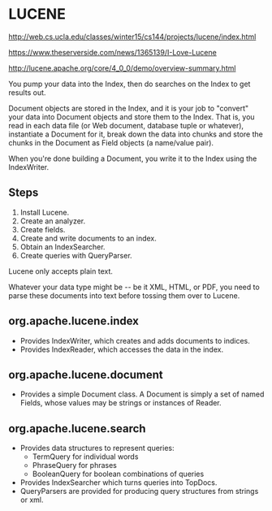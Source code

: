 # LUCENE

http://web.cs.ucla.edu/classes/winter15/cs144/projects/lucene/index.html

https://www.theserverside.com/news/1365139/I-Love-Lucene

http://lucene.apache.org/core/4_0_0/demo/overview-summary.html

You pump your data into the Index, then do searches on the Index to get results out.

Document objects are stored in the Index, and it is your job to "convert" your data into Document objects and store them to the Index. That is, you read in each data file (or Web document, database tuple or whatever), instantiate a Document for it, break down the data into chunks and store the chunks in the Document as Field objects (a name/value pair).

When you're done building a Document, you write it to the Index using the IndexWriter.

## Steps
1. Install Lucene.
3. Create an analyzer.
4. Create fields.
5. Create and write documents to an index.
6. Obtain an IndexSearcher.
7. Create queries with QueryParser.


Lucene only accepts plain text.

Whatever your data type might be -- be it XML, HTML, or PDF, you need to parse these documents into text before tossing them over to Lucene.

## org.apache.lucene.index

- Provides IndexWriter, which creates and adds documents to indices.
- Provides IndexReader, which accesses the data in the index.

## org.apache.lucene.document

- Provides a simple Document class.
  A Document is simply a set of named Fields, whose values may be strings or instances of Reader.


## org.apache.lucene.search

- Provides data structures to represent queries:
  - TermQuery for individual words
  - PhraseQuery for phrases
  - BooleanQuery for boolean combinations of queries
- Provides IndexSearcher which turns queries into TopDocs.
- QueryParsers are provided for producing query structures from strings or xml.
